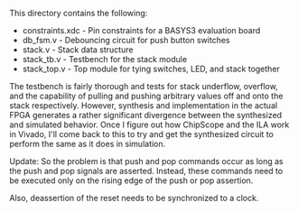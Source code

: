 This directory contains the following:

* constraints.xdc - Pin constraints for a BASYS3 evaluation board
* db_fsm.v - Debouncing circuit for push button switches
* stack.v - Stack data structure
* stack_tb.v - Testbench for the stack module
* stack_top.v - Top module for tying switches, LED, and stack together

The testbench is fairly thorough and tests for stack underflow, overflow, and
the capability of pulling and pushing arbitrary values off and onto the stack
respectively.  However, synthesis and implementation in the actual FPGA
generates a rather significant divergence between the synthesized and simulated
behavior.  Once I figure out how ChipScope and the ILA work in Vivado, I'll come
back to this to try and get the synthesized circuit to perform the same as it
does in simulation.

Update: So the problem is that push and pop commands occur as long as the push
and pop signals are asserted.  Instead, these commands need to be executed only
on the rising edge of the push or pop assertion.

Also, deassertion of the reset needs to be synchronized to a clock.
